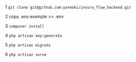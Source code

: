 
1 `git clone git@github.com:yarmahi/insura_flow_backend.git`

2 copy .env.example >> .env

3 `composer install`

4 `php artisan key:generate`

5 `php artisan migrate`

6 `php artisan serve`